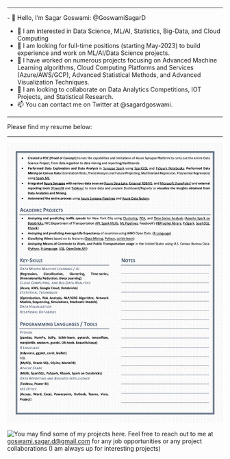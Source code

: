 <hr>
- 👋 Hello, I’m Sagar Goswami: @GoswamiSagarD

- 👀 I am interested in Data Science, ML/AI, Statistics, Big-Data, and Cloud Computing
- 🏢 I am looking for full-time positions (starting May-2023) to build experience and work on ML/AI/Data Science projects.
- 🌱 I have worked on numerous projects focusing on Advanced Machine Learning algorithms, Cloud Computing Platforms and Services (Azure/AWS/GCP), Advanced Statistical Methods, and Advanced Visualization Techniques.
- 💞️ I am looking to collaborate on Data Analytics Competitions, IOT Projects, and Statistical Research.
- 📫 You can contact me on Twitter at @sagardgoswami.

<hr>

Please find my resume below:


<hr>

![Sagar Resume](https://github.com/GoswamiSagarD/GoswamiSagarD/blob/main/resume_public1024_2.jpg)

![You may find some of my projects here.](https://github.com/GoswamiSagarD?tab=repositories)
Feel free to reach out to me at goswami.sagar.d@gmail.com for any job opportunities or any project collaborations (I am always up for interesting projects)

<!---
GoswamiSagarD/GoswamiSagarD is a ✨ special ✨ repository because its `README.md` (this file) appears on your GitHub profile.
You can click the Preview link to take a look at your changes.
--->

